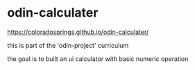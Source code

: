 # odin-calculater

https://coloradosprings.github.io/odin-calculater/

this is part of the 'odin-project' curriculum

the goal is to built an ui calculator with basic numeric operation

